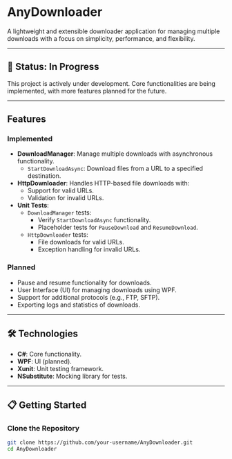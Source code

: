 ﻿# AnyDownloader

A lightweight and extensible downloader application for managing multiple downloads with a focus on simplicity, performance, and flexibility.

---

## 🚧 Status: In Progress

This project is actively under development. Core functionalities are being implemented, with more features planned for the future.

---

## Features

### Implemented
- **DownloadManager**: Manage multiple downloads with asynchronous functionality.
  - `StartDownloadAsync`: Download files from a URL to a specified destination.
- **HttpDownloader**: Handles HTTP-based file downloads with:
  - Support for valid URLs.
  - Validation for invalid URLs.
- **Unit Tests**:
  - `DownloadManager` tests:
    - Verify `StartDownloadAsync` functionality.
    - Placeholder tests for `PauseDownload` and `ResumeDownload`.
  - `HttpDownloader` tests:
    - File downloads for valid URLs.
    - Exception handling for invalid URLs.

### Planned
- Pause and resume functionality for downloads.
- User Interface (UI) for managing downloads using WPF.
- Support for additional protocols (e.g., FTP, SFTP).
- Exporting logs and statistics of downloads.

---

## 🛠 Technologies

- **C#**: Core functionality.
- **WPF**: UI (planned).
- **Xunit**: Unit testing framework.
- **NSubstitute**: Mocking library for tests.

---

## 📋 Getting Started

### Clone the Repository
```bash
git clone https://github.com/your-username/AnyDownloader.git
cd AnyDownloader
